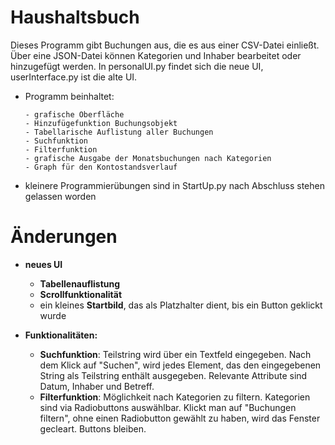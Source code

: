 # Haushaltsbuch
Dieses Programm gibt Buchungen aus, die es aus einer CSV-Datei einließt. 
Über eine JSON-Datei können Kategorien und Inhaber bearbeitet oder hinzugefügt werden.
In personalUI.py findet sich die neue UI, userInterface.py ist die alte UI.
- Programm beinhaltet: 
  ```
  - grafische Oberfläche
  - Hinzufügefunktion Buchungsobjekt
  - Tabellarische Auflistung aller Buchungen
  - Suchfunktion
  - Filterfunktion
  - grafische Ausgabe der Monatsbuchungen nach Kategorien
  - Graph für den Kontostandsverlauf
  ```

- kleinere Programmierübungen sind in StartUp.py nach Abschluss stehen gelassen worden

# Änderungen
- **neues UI**
  - **Tabellenauflistung**
  - **Scrollfunktionalität**
  - ein kleines **Startbild**, das als Platzhalter dient, bis ein Button geklickt wurde
    
- **Funktionalitäten:**
  - **Suchfunktion**: Teilstring wird über ein Textfeld eingegeben. Nach dem Klick auf "Suchen", wird jedes Element, das den eingegebenen String als Teilstring enthält ausgegeben. Relevante Attribute sind Datum, Inhaber und Betreff.
  - **Filterfunktion**: Möglichkeit nach Kategorien zu filtern. Kategorien sind via Radiobuttons auswählbar. Klickt man auf "Buchungen filtern", ohne einen Radiobutton gewählt zu haben, wird das Fenster gecleart. Buttons bleiben. 
